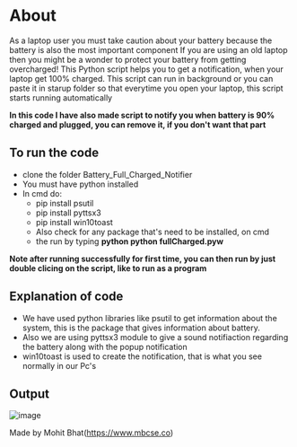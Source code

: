 # About
As a laptop user you must take caution about your battery because the battery is also the most important component
If you are using an old laptop then you might be a wonder to protect your battery from getting overcharged!
This Python script helps you to get a notification, when your laptop get 100% charged. This script can run in background or you can paste it in starup folder so that everytime you open your laptop, this script starts running automatically

**In this code I have also made script to notify you when battery is 90% charged and plugged, you can remove it, if you don't want that part**

## To run the code
- clone the folder Battery_Full_Charged_Notifier
- You must have python installed
- In cmd do:
  - pip install psutil
  - pip install pyttsx3
  - pip install win10toast
  - Also check for any package that's need to be installed, on cmd
  - the run by typing **python python fullCharged.pyw**

**Note after running successfully for first time, you can then run by just double clicing on the script, like to run as a program**  

## Explanation of code
- We have used python libraries like psutil to get information about the system, this is the package that gives information about battery.
- Also we are using pyttsx3 module to give a sound notifiaction regarding the battery along with the popup notification
- win10toast is used to create the notification, that is what you see normally in our Pc's

## Output
![image](https://github.com/mbcse/Rotten-Scripts/blob/batterychargedscript/Battery_Full_Charged_Notifier/batteryOutput.png)


Made by Mohit Bhat(https://www.mbcse.co)



